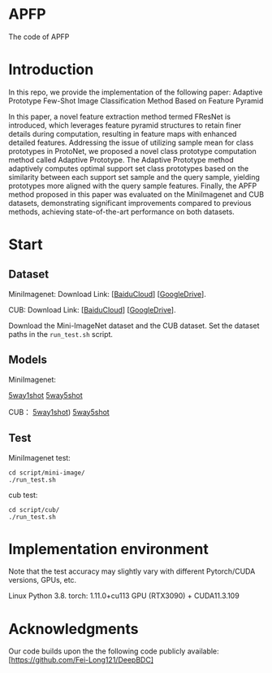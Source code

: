 # APFP
The code of APFP

# Introduction
In this repo, we provide the implementation of the following paper:
Adaptive Prototype Few-Shot Image Classification Method Based on Feature Pyramid

In this paper, a novel feature extraction method termed FResNet is introduced, which leverages feature pyramid structures to retain finer details during computation, resulting in feature maps with enhanced detailed features. Addressing the issue of utilizing sample mean for class prototypes in ProtoNet, we proposed a novel class prototype computation method called Adaptive Prototype. The Adaptive Prototype method adaptively computes optimal support set class prototypes based on the similarity between each support set sample and the query sample, yielding prototypes more aligned with the query sample features. Finally, the APFP method proposed in this paper was evaluated on the MiniImagenet and CUB datasets, demonstrating significant improvements compared to previous methods, achieving state-of-the-art performance on both datasets.

# Start
## Dataset
MiniImagenet: Download Link: [[BaiduCloud](https://pan.baidu.com/s/1Wi06keM-1WXP26YqwdpaFw?pwd=ankq)] [[GoogleDrive](https://drive.google.com/file/d/1aBxfcU5cn-htIlqriiOQCOXp_t9TOm9g/view?usp=sharing)].

CUB: Download Link: [[BaiduCloud](https://pan.baidu.com/s/1JyVQC1-cLiPIl6yYAdlkeA?pwd=yrv1)] [[GoogleDrive](https://drive.google.com/file/d/1sbOiZP-U4A7NdhkJo7YzeffNf5GatIwk/view?usp=sharing)].

Download the Mini-ImageNet dataset and the CUB dataset. Set the dataset paths in the `run_test.sh` script.

## Models
MiniImagenet:

[5way1shot](https://pan.baidu.com/s/1E7W7upbyBejgIMkeT7HPjA?pwd=f0t9) [5way5shot](https://pan.baidu.com/s/1rQINbaOMie2XzNKCenwmDA?pwd=3tom)

CUB：
[5way1shot](https://pan.baidu.com/s/15K2u6RX7rZFTJxccSJdDCQ?pwd=k1w1)) [5way5shot](https://pan.baidu.com/s/1k-cVTGwLZYVljiHSIRZZNw?pwd=wq0e)


## Test

MiniImagenet test: 
```shell
cd script/mini-image/
./run_test.sh
```

cub test:
```shell
cd script/cub/
./run_test.sh
```
# Implementation environment
Note that the test accuracy may slightly vary with different Pytorch/CUDA versions, GPUs, etc.

Linux
Python 3.8.
torch: 1.11.0+cu113
GPU (RTX3090) + CUDA11.3.109

# Acknowledgments
Our code builds upon the the following code publicly available:
[https://github.com/Fei-Long121/DeepBDC]
